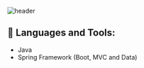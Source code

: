 ![header](https://capsule-render.vercel.app/api?type=waving&color=timeGradient&text=About%Me)

## 🧰 Languages and Tools:
- Java
- Spring Framework (Boot, MVC and Data)
